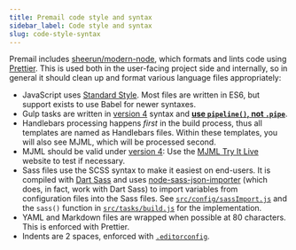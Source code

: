 ```yaml
---
title: Premail code style and syntax
sidebar_label: Code style and syntax
slug: code-style-syntax
---
```



Premail includes [sheerun/modern-node](https://github.com/sheerun/modern-node),
which formats and lints code using [Prettier](https://prettier.io/). This is
used both in the user-facing project side and internally, so in general it
should clean up and format various language files appropriately:

- JavaScript uses [Standard Style](https://standardjs.com/). Most files are
  written in ES6, but support exists to use Babel for newer syntaxes.
- Gulp tasks are written in
  [version 4](https://gulpjs.com/docs/en/getting-started/creating-tasks) syntax
  and
  **[use `pipeline()`, not `.pipe`](https://github.com/gulpjs/gulp/discussions/2586)**.
- Handlebars processing happens _first_ in the build process, thus all templates
  are named as Handlebars files. Within these templates, you will also see MJML,
  which will be processed second.
- MJML should be valid under
  [version 4](https://github.com/mjmlio/mjml/releases): Use the
  [MJML Try It Live](https://mjml.io/try-it-live/) website to test if necessary.
- Sass files use the SCSS syntax to make it easiest on end-users. It is compiled
  with [Dart Sass](https://sass-lang.com/dart-sass) and uses
  [node-sass-json-importer](https://github.com/pmowrer/node-sass-json-importer)
  (which does, in fact, work with Dart Sass) to import variables from
  configuration files into the Sass files. See
  [`src/config/sassImport.js`](https://github.com/premail/premail/tree/v2.0.0/src/config/sassImport.js) and the `sass()`
  function in [`src/tasks/build.js`](https://github.com/premail/premail/tree/v2.0.0/src/tasks/build.js) for the
  implementation.
- YAML and Markdown files are wrapped when possible at 80 characters. This is
  enforced with Prettier.
- Indents are 2 spaces, enforced with [`.editorconfig`](/.editorconfig).
